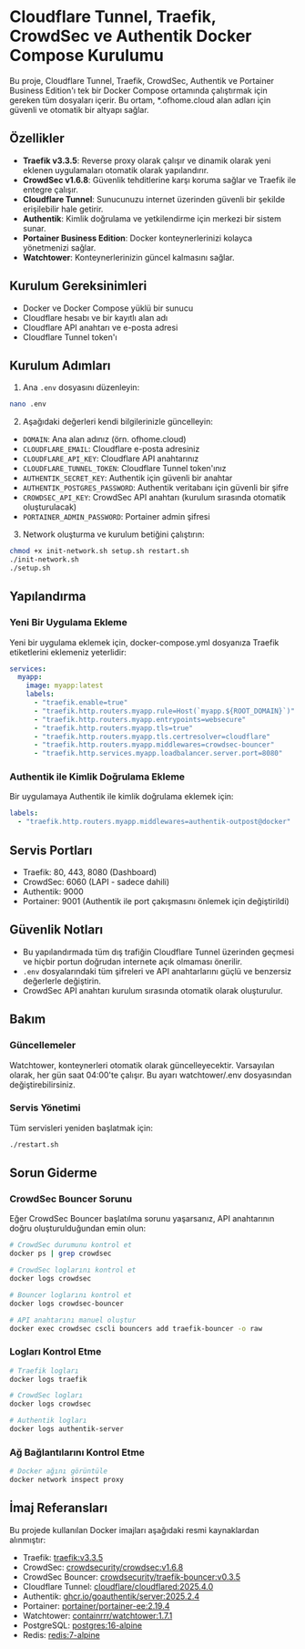 # Cloudflare Tunnel, Traefik, CrowdSec ve Authentik Docker Compose Kurulumu

Bu proje, Cloudflare Tunnel, Traefik, CrowdSec, Authentik ve Portainer Business Edition'ı tek bir Docker Compose ortamında çalıştırmak için gereken tüm dosyaları içerir. Bu ortam, *.ofhome.cloud alan adları için güvenli ve otomatik bir altyapı sağlar.

## Özellikler

- **Traefik v3.3.5**: Reverse proxy olarak çalışır ve dinamik olarak yeni eklenen uygulamaları otomatik olarak yapılandırır.
- **CrowdSec v1.6.8**: Güvenlik tehditlerine karşı koruma sağlar ve Traefik ile entegre çalışır.
- **Cloudflare Tunnel**: Sunucunuzu internet üzerinden güvenli bir şekilde erişilebilir hale getirir.
- **Authentik**: Kimlik doğrulama ve yetkilendirme için merkezi bir sistem sunar.
- **Portainer Business Edition**: Docker konteynerlerinizi kolayca yönetmenizi sağlar.
- **Watchtower**: Konteynerlerinizin güncel kalmasını sağlar.

## Kurulum Gereksinimleri

- Docker ve Docker Compose yüklü bir sunucu
- Cloudflare hesabı ve bir kayıtlı alan adı
- Cloudflare API anahtarı ve e-posta adresi
- Cloudflare Tunnel token'ı

## Kurulum Adımları

1. Ana `.env` dosyasını düzenleyin:

```bash
nano .env
```

2. Aşağıdaki değerleri kendi bilgilerinizle güncelleyin:

- `DOMAIN`: Ana alan adınız (örn. ofhome.cloud)
- `CLOUDFLARE_EMAIL`: Cloudflare e-posta adresiniz
- `CLOUDFLARE_API_KEY`: Cloudflare API anahtarınız
- `CLOUDFLARE_TUNNEL_TOKEN`: Cloudflare Tunnel token'ınız
- `AUTHENTIK_SECRET_KEY`: Authentik için güvenli bir anahtar
- `AUTHENTIK_POSTGRES_PASSWORD`: Authentik veritabanı için güvenli bir şifre
- `CROWDSEC_API_KEY`: CrowdSec API anahtarı (kurulum sırasında otomatik oluşturulacak)
- `PORTAINER_ADMIN_PASSWORD`: Portainer admin şifresi

3. Network oluşturma ve kurulum betiğini çalıştırın:

```bash
chmod +x init-network.sh setup.sh restart.sh
./init-network.sh
./setup.sh
```

## Yapılandırma

### Yeni Bir Uygulama Ekleme

Yeni bir uygulama eklemek için, docker-compose.yml dosyanıza Traefik etiketlerini eklemeniz yeterlidir:

```yaml
services:
  myapp:
    image: myapp:latest
    labels:
      - "traefik.enable=true"
      - "traefik.http.routers.myapp.rule=Host(`myapp.${ROOT_DOMAIN}`)"
      - "traefik.http.routers.myapp.entrypoints=websecure"
      - "traefik.http.routers.myapp.tls=true"
      - "traefik.http.routers.myapp.tls.certresolver=cloudflare"
      - "traefik.http.routers.myapp.middlewares=crowdsec-bouncer"
      - "traefik.http.services.myapp.loadbalancer.server.port=8080"
```

### Authentik ile Kimlik Doğrulama Ekleme

Bir uygulamaya Authentik ile kimlik doğrulama eklemek için:

```yaml
labels:
  - "traefik.http.routers.myapp.middlewares=authentik-outpost@docker"
```

## Servis Portları

- Traefik: 80, 443, 8080 (Dashboard)
- CrowdSec: 6060 (LAPI - sadece dahili)
- Authentik: 9000
- Portainer: 9001 (Authentik ile port çakışmasını önlemek için değiştirildi)

## Güvenlik Notları

- Bu yapılandırmada tüm dış trafiğin Cloudflare Tunnel üzerinden geçmesi ve hiçbir portun doğrudan internete açık olmaması önerilir.
- `.env` dosyalarındaki tüm şifreleri ve API anahtarlarını güçlü ve benzersiz değerlerle değiştirin.
- CrowdSec API anahtarı kurulum sırasında otomatik olarak oluşturulur.

## Bakım

### Güncellemeler

Watchtower, konteynerleri otomatik olarak güncelleyecektir. Varsayılan olarak, her gün saat 04:00'te çalışır. Bu ayarı watchtower/.env dosyasından değiştirebilirsiniz.

### Servis Yönetimi

Tüm servisleri yeniden başlatmak için:

```bash
./restart.sh
```

## Sorun Giderme

### CrowdSec Bouncer Sorunu

Eğer CrowdSec Bouncer başlatılma sorunu yaşarsanız, API anahtarının doğru oluşturulduğundan emin olun:

```bash
# CrowdSec durumunu kontrol et
docker ps | grep crowdsec

# CrowdSec loglarını kontrol et
docker logs crowdsec

# Bouncer loglarını kontrol et
docker logs crowdsec-bouncer

# API anahtarını manuel oluştur
docker exec crowdsec cscli bouncers add traefik-bouncer -o raw
```

### Logları Kontrol Etme

```bash
# Traefik logları
docker logs traefik

# CrowdSec logları
docker logs crowdsec

# Authentik logları
docker logs authentik-server
```

### Ağ Bağlantılarını Kontrol Etme

```bash
# Docker ağını görüntüle
docker network inspect proxy
```

## İmaj Referansları

Bu projede kullanılan Docker imajları aşağıdaki resmi kaynaklardan alınmıştır:

- Traefik: [traefik:v3.3.5](https://hub.docker.com/_/traefik)
- CrowdSec: [crowdsecurity/crowdsec:v1.6.8](https://hub.docker.com/r/crowdsecurity/crowdsec)
- CrowdSec Bouncer: [crowdsecurity/traefik-bouncer:v0.3.5](https://hub.docker.com/r/crowdsecurity/traefik-bouncer)
- Cloudflare Tunnel: [cloudflare/cloudflared:2025.4.0](https://hub.docker.com/r/cloudflare/cloudflared)
- Authentik: [ghcr.io/goauthentik/server:2025.2.4](https://github.com/goauthentik/authentik)
- Portainer: [portainer/portainer-ee:2.19.4](https://hub.docker.com/r/portainer/portainer-ee)
- Watchtower: [containrrr/watchtower:1.7.1](https://hub.docker.com/r/containrrr/watchtower)
- PostgreSQL: [postgres:16-alpine](https://hub.docker.com/_/postgres)
- Redis: [redis:7-alpine](https://hub.docker.com/_/redis)